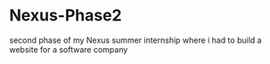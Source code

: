 # Nexus-Phase2
second phase of my Nexus summer internship where i had to build a website for a software company
